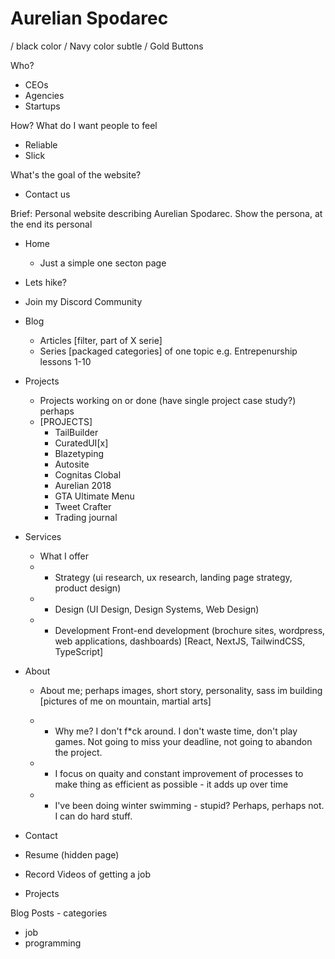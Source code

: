 # Aurelian Spodarec

/ black color
/ Navy color subtle
/ Gold Buttons

Who?
- CEOs
- Agencies
- Startups

How? What do I want people to feel
- Reliable
- Slick


What's the goal of the website?
- Contact us



Brief:
Personal website describing Aurelian Spodarec. Show the persona, at the end its personal



- Home
  - Just a simple one secton page


- Lets hike?
- Join my Discord Community


- Blog
  - Articles [filter, part of X serie]
  - Series [packaged categories] of one topic e.g. Entrepenurship lessons 1-10


- Projects
  - Projects working on or done (have single project case study?) perhaps
  - [PROJECTS]
    - TailBuilder
    - CuratedUI[x]
    - Blazetyping
    - Autosite
    - Cognitas Clobal
    - Aurelian 2018
    - GTA Ultimate Menu
    - Tweet Crafter
    - Trading journal


- Services
  - What I offer
  - - Strategy (ui research, ux research, landing page strategy, product design)
  - - Design (UI Design, Design Systems, Web Design) 
  - - Development Front-end development (brochure sites, wordpress, web applications, dashboards) [React, NextJS, TailwindCSS, TypeScript]


- About
  - About me; perhaps images, short story, personality, sass im building [pictures of me on mountain, martial arts]
  
  - - Why me? I don't f*ck around. I don't waste time, don't play games. Not going to miss your deadline, not going to abandon the project. 
  - - I focus on quaity and constant improvement of processes to make thing as efficient as possible - it adds up over time
  - - I've been doing winter swimming - stupid? Perhaps, perhaps not. I can do hard stuff.
  
  
- Contact


- Resume (hidden page)










- Record Videos of getting a job
- Projects 

Blog Posts - categories
- job
- programming

  



